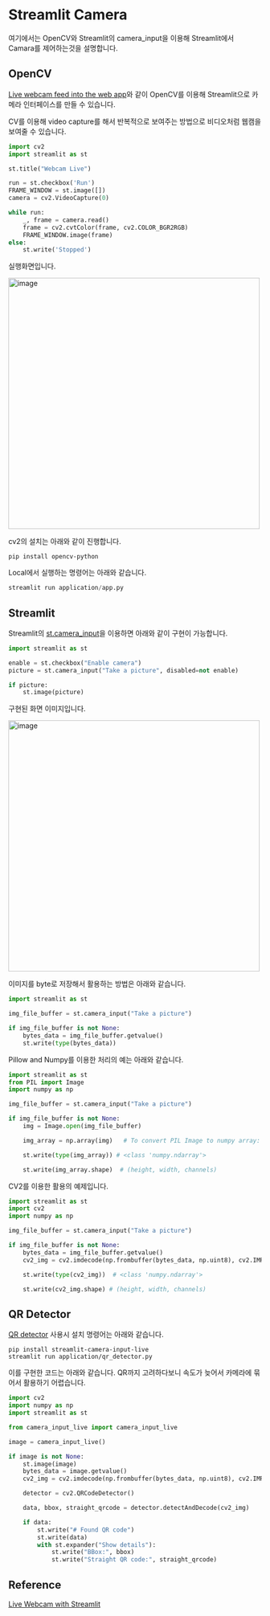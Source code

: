 # Streamlit Camera

여기에서는 OpenCV와 Streamlit의 camera_input을 이용해 Streamlit에서 Camara를 제어하는것을 설명합니다. 

## OpenCV

[Live webcam feed into the web app](https://discuss.streamlit.io/t/live-webcam-feed-into-the-web-app/397)와 같이 OpenCV를 이용해 Streamlit으로 카메라 인터페이스를 만들 수 있습니다.

CV를 이용해 video capture를 해서 반복적으로 보여주는 방법으로 비디오처럼 웹캠을 보여줄 수 있습니다.

```python
import cv2
import streamlit as st

st.title("Webcam Live")

run = st.checkbox('Run')
FRAME_WINDOW = st.image([])
camera = cv2.VideoCapture(0)

while run:
    _, frame = camera.read()
    frame = cv2.cvtColor(frame, cv2.COLOR_BGR2RGB)
    FRAME_WINDOW.image(frame)
else:
    st.write('Stopped')
```

실행화면입니다.

<img width="500" alt="image" src="https://github.com/user-attachments/assets/71b59ece-e0c3-4cc6-b23a-3793848ff617" />


cv2의 설치는 아래와 같이 진행합니다.

```text
pip install opencv-python
```

Local에서 실행하는 명령어는 아래와 같습니다.

```python
streamlit run application/app.py
```


## Streamlit

Streamlit의 [st.camera_input](https://docs.streamlit.io/develop/api-reference/widgets/st.camera_input#stcamera_input)을 이용하면 아래와 같이 구현이 가능합니다.

```python
import streamlit as st

enable = st.checkbox("Enable camera")
picture = st.camera_input("Take a picture", disabled=not enable)

if picture:
    st.image(picture)
```

구현된 화면 이미지입니다.

<img width="500" alt="image" src="https://github.com/user-attachments/assets/ee3d7688-f63c-41f0-9417-a4043e520593" />

이미지를 byte로 저장해서 활용하는 방법은 아래와 같습니다.

```python
import streamlit as st

img_file_buffer = st.camera_input("Take a picture")

if img_file_buffer is not None:
    bytes_data = img_file_buffer.getvalue()
    st.write(type(bytes_data))
```

Pillow and Numpy를 이용한 처리의 예는 아래와 같습니다.

```python
import streamlit as st
from PIL import Image
import numpy as np

img_file_buffer = st.camera_input("Take a picture")

if img_file_buffer is not None:
    img = Image.open(img_file_buffer)

    img_array = np.array(img)   # To convert PIL Image to numpy array:

    st.write(type(img_array)) # <class 'numpy.ndarray'>

    st.write(img_array.shape)  # (height, width, channels)
```

CV2를 이용한 활용의 예제입니다.

```python
import streamlit as st
import cv2
import numpy as np

img_file_buffer = st.camera_input("Take a picture")

if img_file_buffer is not None:
    bytes_data = img_file_buffer.getvalue()
    cv2_img = cv2.imdecode(np.frombuffer(bytes_data, np.uint8), cv2.IMREAD_COLOR)

    st.write(type(cv2_img))  # <class 'numpy.ndarray'>

    st.write(cv2_img.shape) # (height, width, channels)
```

## QR Detector 

[QR detector](https://github.com/blackary/streamlit-camera-input-live/blob/main/example_app%2Fstreamlit_app.py) 사용시 설치 명령어는 아래와 같습니다.

```text
pip install streamlit-camera-input-live
streamlit run application/qr_detector.py
```

이를 구현한 코드는 아래와 같습니다. QR까지 고려하다보니 속도가 늦어서 카메라에 묶어서 활용하기 어렵습니다.

```python
import cv2
import numpy as np
import streamlit as st

from camera_input_live import camera_input_live

image = camera_input_live()

if image is not None:
    st.image(image)
    bytes_data = image.getvalue()
    cv2_img = cv2.imdecode(np.frombuffer(bytes_data, np.uint8), cv2.IMREAD_COLOR)

    detector = cv2.QRCodeDetector()

    data, bbox, straight_qrcode = detector.detectAndDecode(cv2_img)

    if data:
        st.write("# Found QR code")
        st.write(data)
        with st.expander("Show details"):
            st.write("BBox:", bbox)
            st.write("Straight QR code:", straight_qrcode)
```

## Reference

[Live Webcam with Streamlit](https://z-uo.medium.com/live-webcam-with-streamlit-f32bf68945a4)
